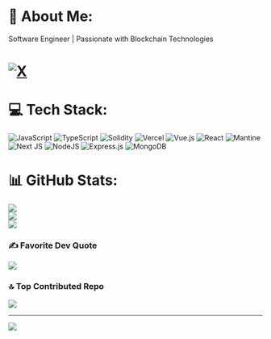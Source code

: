  # 💫 About Me:
Software Engineer | Passionate with Blockchain Technologies 

 


 
# [![X](https://img.shields.io/badge/X-black.svg?logo=X&logoColor=white)](https://x.com/julius_marenga) 

# 💻 Tech Stack:
![JavaScript](https://img.shields.io/badge/javascript-%23323330.svg?style=for-the-badge&logo=javascript&logoColor=%23F7DF1E) ![TypeScript](https://img.shields.io/badge/typescript-%23007ACC.svg?style=for-the-badge&logo=typescript&logoColor=white) ![Solidity](https://img.shields.io/badge/Solidity-%23363636.svg?style=for-the-badge&logo=solidity&logoColor=white) ![Vercel](https://img.shields.io/badge/vercel-%23000000.svg?style=for-the-badge&logo=vercel&logoColor=white)  ![Vue.js](https://img.shields.io/badge/vue.js-%2335495e.svg?style=for-the-badge&logo=vuedotjs&logoColor=%234FC08D)  ![React](https://img.shields.io/badge/react-%2320232a.svg?style=for-the-badge&logo=react&logoColor=%2361DAFB) ![Mantine](https://img.shields.io/badge/Mantine-ffffff?style=for-the-badge&logo=Mantine&logoColor=339af0)  ![Next JS](https://img.shields.io/badge/Next-black?style=for-the-badge&logo=next.js&logoColor=white) ![NodeJS](https://img.shields.io/badge/node.js-6DA55F?style=for-the-badge&logo=node.js&logoColor=white) ![Express.js](https://img.shields.io/badge/express.js-%23404d59.svg?style=for-the-badge&logo=express&logoColor=%2361DAFB)  ![MongoDB](https://img.shields.io/badge/MongoDB-%234ea94b.svg?style=for-the-badge&logo=mongodb&logoColor=white) 

# 📊 GitHub Stats:
![](https://github-readme-stats.vercel.app/api?username=marenga14&theme=dark&hide_border=true&include_all_commits=true&count_private=false)<br/>
![](https://github-readme-streak-stats.herokuapp.com/?user=marenga14&theme=dark&hide_border=true)<br/>
![](https://github-readme-stats.vercel.app/api/top-langs/?username=marenga14&theme=dark&hide_border=true&include_all_commits=true&count_private=false&layout=compact)

### ✍️ Favorite Dev Quote
![](https://quotes-github-readme.vercel.app/api?type=vetical&theme=radical)

### 🔝 Top Contributed Repo
![](https://github-contributor-stats.vercel.app/api?username=marenga14&limit=5&theme=dark&combine_all_yearly_contributions=true)

---
[![](https://visitcount.itsvg.in/api?id=marenga14&icon=0&color=0)](https://visitcount.itsvg.in)

 
